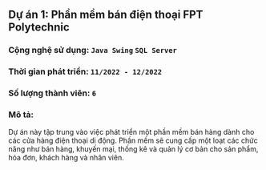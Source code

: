 ## Dự án 1: Phần mềm bán điện thoại FPT Polytechnic
### Cộng nghệ sử dụng: `Java Swing` `SQL Server`
### Thời gian phát triển: `11/2022 - 12/2022`
### Số lượng thành viên: `6`
### Mô tả:
Dự   án này tập trung vào việc phát triển một phần mềm bán hàng dành cho các cửa hàng điện thoại di động. Phần mềm sẽ cung cấp một loạt các chức năng như bán hàng, khuyến mại, thống kê và quản lý cơ bản cho sản phẩm, hóa đơn, khách hàng và nhân viên.
